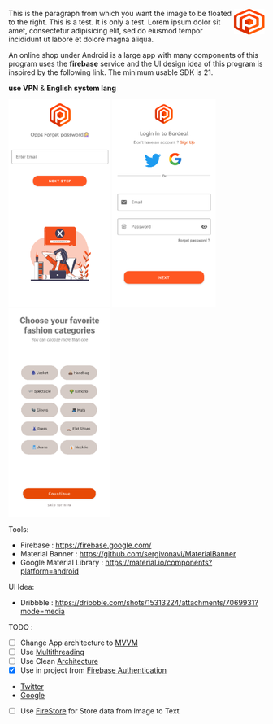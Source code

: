 <p>
  <img src="/app/src/main/res/drawable/_8481652cef1014c0b5e4981.png" alt="my picture" height=50 width=60 style="float: right;"/>
This is the paragraph from which you want the image to be floated to the
right. This is a test. It is only a test. Lorem ipsum dolor sit amet,
consectetur adipisicing elit, sed do eiusmod tempor incididunt ut labore et
dolore magna aliqua.
</p>
  

An online shop under Android is a large app with many components of this program uses 
the **firebase** service and the UI design idea of this program is inspired by 
the following link. The minimum usable SDK is 21.

**use VPN** & **English system lang**
<div>
  <img src="/screenShots/Screenshot_2022-01-10_13-54-54.png" width="200" height"300"/>
  <img src="screenShots/Screenshot_2022-01-10_13-56-26.png" width="204" height"304"/>
  <img src="/screenShots/Screenshot_Categoris08.png" width="200" height"300"/>
  </div>

Tools:

- Firebase : https://firebase.google.com/
- Material Banner : https://github.com/sergivonavi/MaterialBanner
- Google Material Library : https://material.io/components?platform=android

UI Idea:

- Dribbble : https://dribbble.com/shots/15313224/attachments/7069931?mode=media

TODO :

- [ ] Change App architecture to [MVVM](https://en.wikipedia.org/wiki/Model%E2%80%93view%E2%80%93viewmodel)
- [ ] Use [Multithreading](https://developer.android.com/guide/components/processes-and-threads)
- [ ] Use Clean [Architecture](https://www.toptal.com/android/android-apps-mvvm-with-clean-architecture)
- [X] Use in project from [Firebase Authentication](https://firebase.google.com/docs/auth/?authuser=0)
- [Twitter](https://developer.twitter.com/en/docs)
- [Google](https://developers.google.com/android/guides/client-auth?authuser=0)
- [ ] Use [FireStore](https://firebase.google.com/docs/firestore?authuser=0) for Store data from Image to Text 



